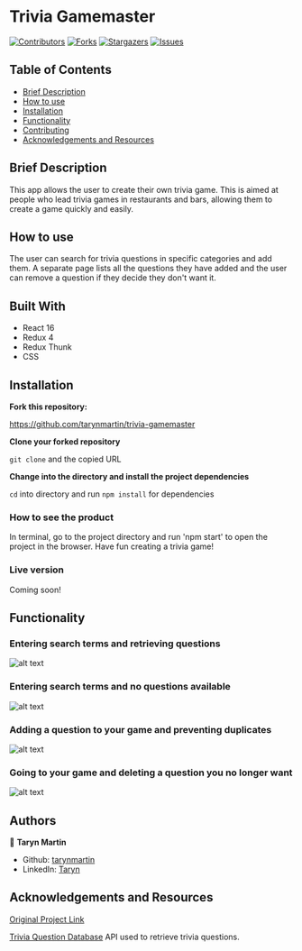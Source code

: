 # Trivia Gamemaster

[![Contributors][contributors-shield]][contributors-url]
[![Forks][forks-shield]][forks-url]
[![Stargazers][stars-shield]][stars-url]
[![Issues][issues-shield]][issues-url]

## Table of Contents

- [Brief Description](#brief-description)
- [How to use](#how-to-use)
- [Installation](#installation)
- [Functionality](#functionality)
- [Contributing](#contributing)
- [Acknowledgements and Resources](#acknowledgements-and-resources)

<!-- Brief Description -->

## Brief Description
This app allows the user to create their own trivia game. This is aimed at people who lead trivia games in restaurants and bars, allowing them to create a game quickly and easily.

## How to use
The user can search for trivia questions in specific categories and add them. A separate page lists all the questions they have added and the user can remove a question if they decide they don't want it.

## Built With
- React 16
- Redux 4
- Redux Thunk
- CSS

## Installation

**Fork this repository:**

https://github.com/tarynmartin/trivia-gamemaster

**Clone your forked repository**

`git clone` and the copied URL

**Change into the directory and install the project dependencies**

`cd` into directory and run `npm install` for dependencies

### How to see the product

In terminal, go to the project directory and run 'npm start' to open the project in the browser. Have fun creating a trivia game!

### Live version
Coming soon!
<!-- [text](link) -->

## Functionality

### Entering search terms and retrieving questions
![alt text](filepath)

### Entering search terms and no questions available
![alt text](filepath)

### Adding a question to your game and preventing duplicates
![alt text](filepath)

### Going to your game and deleting a question you no longer want
![alt text](filepath)

## Authors

👤 **Taryn Martin**
- Github: [tarynmartin](https://github.com/tarynmartin)
- LinkedIn: [Taryn](https://www.linkedin.com/in/tarynmartin919/)

## Acknowledgements and Resources

[Original Project Link](https://frontend.turing.io/projects/module-3/binary-challenge.html)

[Trivia Question Database](https://www.thecocktaildb.com/api.php) API used to retrieve trivia questions.

<!-- MARKDOWN LINKS & IMAGES -->

[contributors-shield]: https://img.shields.io/github/contributors/tarynmartin/trivia-gamemaster.svg?style=flat-square
[contributors-url]: https://github.com/tarynmartin/trivia-gamemaster/graphs/contributors
[forks-shield]: https://img.shields.io/github/forks/tarynmartin/trivia-gamemaster.svg?style=flat-square
[forks-url]: https://github.com/tarynmartin/trivia-gamemaster/network/members
[stars-shield]: https://img.shields.io/github/stars/tarynmartin/trivia-gamemaster.svg?style=flat-square
[stars-url]: https://github.com/tarynmartin/trivia-gamemaster/stargazers
[issues-shield]: https://img.shields.io/github/issues/tarynmartin/trivia-gamemaster.svg?style=flat-square
[issues-url]: https://github.com/tarynmartin/trivia-gamemaster/issues
